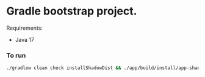 #  Gradle bootstrap project.

Requirements:

- Java 17

### To run

```bash
./gradlew clean check installShadowDist && ./app/build/install/app-shadow/bin/app
```

